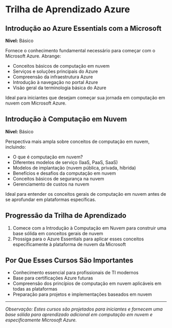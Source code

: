 # Trilha de Aprendizado Azure

## Introdução ao Azure Essentials com a Microsoft 

**Nível:** Básico

Fornece o conhecimento fundamental necessário para começar com o Microsoft Azure. Abrange:
- Conceitos básicos de computação em nuvem
- Serviços e soluções principais do Azure
- Compreensão da infraestrutura Azure
- Introdução à navegação no portal Azure
- Visão geral da terminologia básica do Azure

Ideal para iniciantes que desejam começar sua jornada em computação em nuvem com Microsoft Azure.

## Introdução à Computação em Nuvem

**Nível:** Básico

Perspectiva mais ampla sobre conceitos de computação em nuvem, incluindo:
- O que é computação em nuvem?
- Diferentes modelos de serviço (IaaS, PaaS, SaaS)
- Modelos de implantação (nuvem pública, privada, híbrida)
- Benefícios e desafios da computação em nuvem
- Conceitos básicos de segurança na nuvem
- Gerenciamento de custos na nuvem

Ideal para entender os conceitos gerais de computação em nuvem antes de se aprofundar em plataformas específicas.

## Progressão da Trilha de Aprendizado
1. Comece com a Introdução à Computação em Nuvem para construir uma base sólida em conceitos gerais de nuvem
2. Prossiga para o Azure Essentials para aplicar esses conceitos especificamente à plataforma de nuvem da Microsoft

## Por Que Esses Cursos São Importantes
- Conhecimento essencial para profissionais de TI modernos
- Base para certificações Azure futuras
- Compreensão dos princípios de computação em nuvem aplicáveis em todas as plataformas
- Preparação para projetos e implementações baseados em nuvem

---
*Observação: Estes cursos são projetados para iniciantes e fornecem uma base sólida para aprendizado adicional em computação em nuvem e especificamente Microsoft Azure.*
